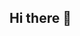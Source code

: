 ## Hi there 👋

<!--<h1 align="center">Hi there 👋, I'm Sufeen Shaikh</h1>

<p align="center">
  <em>A passionate iOS Developer crafting real-world Swift apps with purpose, performance, and polish.</em>
</p>

---

### 🚀 Featured Projects

#### 📍 CampusSafe – Safety Companion App  
Empowering students with real-time safety tools like SOS alerts, journey tracking, and zone-based alerts.  
**Tech:** Swift, MapKit, CoreLocation, UIKit  
![CampusSafe Screens](https://github.com/Sufeenshaikh/Sufeenshaikh/blob/main/screenshots/campussafe.png)

---

#### 🦸‍♂️ Marvel Explorer – Comic Universe in Your Pocket  
Explore Marvel characters, top comics, and upcoming releases with beautiful card layouts.  
**Tech:** SwiftUI, Combine, Marvel API  
![Marvel App Screens](https://github.com/Sufeenshaikh/Sufeenshaikh/blob/main/screenshots/marvel.png)

---

#### 🎬 Movie Info App – Discover What’s Trending  
Stay updated with the latest movies, release dates, and summaries.  
**Tech:** SwiftUI, TMDB API, AsyncImage  
![Movie App Screens](https://github.com/Sufeenshaikh/Sufeenshaikh/blob/main/screenshots/movies.png)

---

### 💻 About Me
- 🎓 Currently pursuing MCA  
- 💡 Loves building apps that solve real problems  
- 🧠 Always learning and contributing to open source  
- ✨ Passionate about creating accessible and safe digital experiences  

---

### 📫 Let's Connect
Feel free to explore my projects and reach out via GitHub!

---

### 🛠️ Tech Stack
`Swift` `SwiftUI` `UIKit` `MapKit` `CoreLocation` `Firebase` `Git/GitHub` 'Java'

---

<p align="center">
  Built with ❤️ by Sufeen Shaikh
</p>
